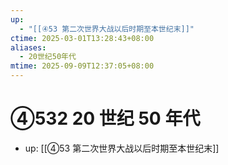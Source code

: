 ```yaml
---
up:
  - "[[④53 第二次世界大战以后时期至本世纪末]]"
ctime: 2025-03-01T13:28:43+08:00
aliases:
  - 20世纪50年代
mtime: 2025-09-09T12:37:05+08:00
---
```


# ④532 20 世纪 50 年代

- up: [[④53 第二次世界大战以后时期至本世纪末]]
